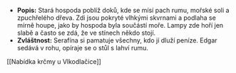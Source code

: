 - **Popis:** Stará hospoda poblíž doků, kde se mísí pach rumu, mořské soli a zpuchřelého dřeva. Zdi jsou pokryté vlhkými skvrnami a podlaha se mírně houpe, jako by hospoda byla součástí moře. Lampy zde hoří jen slabě a často se zdá, že ve stínech někdo stojí.
- **Zvláštnost:** Serafína si pamatuje všechny, kdo jí dluží peníze. Edgar sedává v rohu, opíraje se o stůl s lahví rumu.

[[Nabídka krčmy u Vlkodlačice]]



